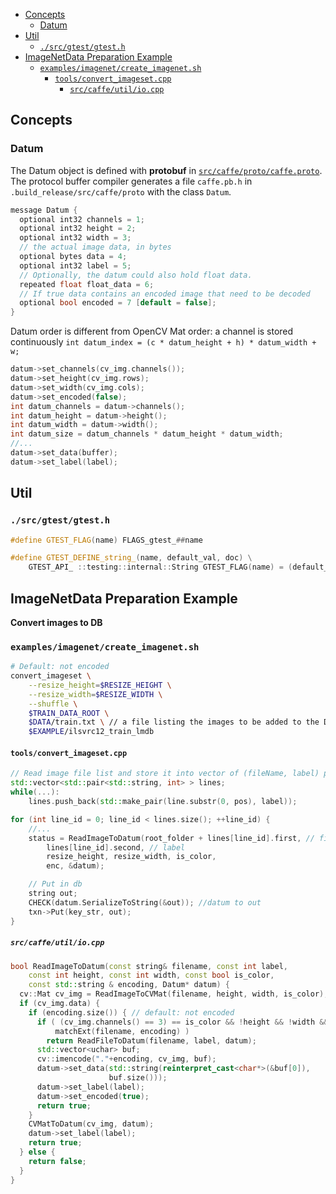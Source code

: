 <!-- TOC -->

- [Concepts](#concepts)
    - [Datum](#datum)
- [Util](#util)
    - [`./src/gtest/gtest.h`](#srcgtestgtesth)
- [ImageNetData Preparation Example](#imagenetdata-preparation-example)
    - [`examples/imagenet/create_imagenet.sh`](#examplesimagenetcreate_imagenetsh)
        - [`tools/convert_imageset.cpp`](#toolsconvert_imagesetcpp)
            - [`src/caffe/util/io.cpp`](#srccaffeutiliocpp)

<!-- /TOC -->

## Concepts

### Datum

The Datum object is defined with **protobuf** in [`src/caffe/proto/caffe.proto`](https://github.com/BVLC/caffe/blob/master/src/caffe/proto/caffe.proto#L30-L41). The protocol buffer compiler generates a file `caffe.pb.h` in `.build_release/src/caffe/proto` with the class `Datum`. 
```c++
message Datum {
  optional int32 channels = 1;
  optional int32 height = 2;
  optional int32 width = 3;
  // the actual image data, in bytes
  optional bytes data = 4;
  optional int32 label = 5;
  // Optionally, the datum could also hold float data.
  repeated float float_data = 6;
  // If true data contains an encoded image that need to be decoded
  optional bool encoded = 7 [default = false];
}
```

Datum order is different from OpenCV Mat order: a channel is stored continuously
`int datum_index = (c * datum_height + h) * datum_width + w;`

```c++
datum->set_channels(cv_img.channels());
datum->set_height(cv_img.rows);
datum->set_width(cv_img.cols);
datum->set_encoded(false);
int datum_channels = datum->channels();
int datum_height = datum->height();
int datum_width = datum->width();
int datum_size = datum_channels * datum_height * datum_width;
//...
datum->set_data(buffer);
datum->set_label(label);
```

## Util

### `./src/gtest/gtest.h`

```c++
#define GTEST_FLAG(name) FLAGS_gtest_##name

#define GTEST_DEFINE_string_(name, default_val, doc) \
    GTEST_API_ ::testing::internal::String GTEST_FLAG(name) = (default_val)
```

## ImageNetData Preparation Example

**Convert images to DB**

### `examples/imagenet/create_imagenet.sh`
```sh
# Default: not encoded
convert_imageset \
    --resize_height=$RESIZE_HEIGHT \
    --resize_width=$RESIZE_WIDTH \
    --shuffle \
    $TRAIN_DATA_ROOT \
    $DATA/train.txt \ // a file listing the images to be added to the DB
    $EXAMPLE/ilsvrc12_train_lmdb
```

#### `tools/convert_imageset.cpp`

```c++
// Read image file list and store it into vector of (fileName, label) pairs
std::vector<std::pair<std::string, int> > lines;
while(...):
    lines.push_back(std::make_pair(line.substr(0, pos), label));

for (int line_id = 0; line_id < lines.size(); ++line_id) {
    //...
    status = ReadImageToDatum(root_folder + lines[line_id].first, // file name
        lines[line_id].second, // label
        resize_height, resize_width, is_color,
        enc, &datum);

    // Put in db
    string out;
    CHECK(datum.SerializeToString(&out)); //datum to out
    txn->Put(key_str, out);
}
```

##### `src/caffe/util/io.cpp`

```c++
bool ReadImageToDatum(const string& filename, const int label,
    const int height, const int width, const bool is_color,
    const std::string & encoding, Datum* datum) {
  cv::Mat cv_img = ReadImageToCVMat(filename, height, width, is_color);
  if (cv_img.data) {
    if (encoding.size()) { // default: not encoded
      if ( (cv_img.channels() == 3) == is_color && !height && !width &&
          matchExt(filename, encoding) )
        return ReadFileToDatum(filename, label, datum);
      std::vector<uchar> buf;
      cv::imencode("."+encoding, cv_img, buf);
      datum->set_data(std::string(reinterpret_cast<char*>(&buf[0]),
                      buf.size()));
      datum->set_label(label);
      datum->set_encoded(true);
      return true;
    }
    CVMatToDatum(cv_img, datum);
    datum->set_label(label);
    return true;
  } else {
    return false;
  }
}
```
